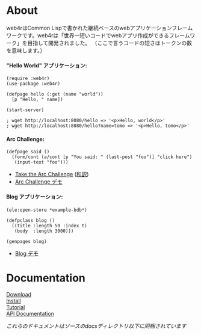 About
======
web4rはCommon Lispで書かれた継続ベースのwebアプリケーションフレームワークです。web4rは「世界一短いコードでwebアプリ作成ができるフレームワーク」を目指して開発されました。
（ここで言うコードの短さはトークンの数を意味します。）

#### "Hello World" アプリケーション:

    (require :web4r)
    (use-package :web4r)
    
    (defpage hello (:get (name "world"))
      [p "Hello, " name])
    
    (start-server)

    ; wget http://localhost:8080/hello => '<p>Hello, world</p>'
    ; wget http://localhost:8080/hello?name=tomo => '<p>Hello, tomo</p>'

#### Arc Challenge:

    (defpage said ()
      (form/cont (a/cont [p "You said: " (last-post "foo")] "click here")
       (input-text "foo")))

- [Take the Arc Challenge](http://www.paulgraham.com/arcchallenge.html) 
  ([和訳](http://practical-scheme.net/wiliki/wiliki.cgi?Arc%E3%81%8B%E3%82%89%E3%81%AE%E6%8C%91%E6%88%A6))
- [Arc Challenge デモ](http://demo.web4r.org/said)

#### Blog アプリケーション:

    (ele:open-store *example-bdb*)

    (defpclass blog ()
      ((title :length 50 :index t)
       (body  :length 3000)))
    
    (genpages blog)

- [Blog デモ](http://demo.web4r.org/blog)

Documentation
==============
[Download](http://web4r.org/ja/download)  
[Install](http://web4r.org/ja/install)  
[Tutorial](http://web4r.org/ja/tutorial)  
[API Documentation](http://web4r.org/ja/api)  

*これらのドキュメントはソースのdocsディレクトリ以下に同梱されています*
